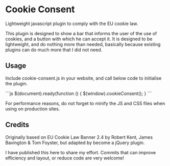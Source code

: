 ﻿# Cookie Consent
Lightweight javascript plugin to comply with the EU cookie law.

This plugin is designed to show a bar that informs the user of the use of cookies, and a button with which he can accept it. It is designed to be lightweight, and do nothing more than needed, basically because existing plugins can do much more that I did not need.

## Usage
Include cookie-consent.js in your website, and call below code to initialise the plugin.

´´´js
$(document).ready(function () {
	$(window).cookieConsent();
}
´´´

For performance reasons, do not forget to minify the JS and CSS files when using on production sites.

## Credits
Originally based on EU Cookie Law Banner 2.4 by Robert Kent, James Bavington & Tom Foyster, but adapted by become a jQuery plugin.

I have published this here to share my effort. Commits that can improve efficiency and layout, or reduce code are very welcome!